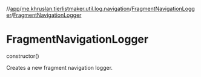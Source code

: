 //[app](../../../index.md)/[me.khruslan.tierlistmaker.util.log.navigation](../index.md)/[FragmentNavigationLogger](index.md)/[FragmentNavigationLogger](-fragment-navigation-logger.md)

# FragmentNavigationLogger

constructor()

Creates a new fragment navigation logger.

